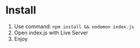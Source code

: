 # Install

1. Use command: `npm install && nodemon index.js`
2. Open index.js with Live Server
3. Enjoy
